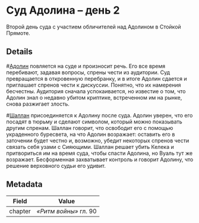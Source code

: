 # Суд Адолина – день 2
Второй день суда с участием обличителей над Адолином в Стойкой Прямоте.

## Details
#[Адолин](characters/adolin) повляется на суде и произносит речь. Его все время перебивают, задавая вопросы, спрены чести из аудитории. Суд превращается в откровенную перебранку, и в итоге Адолин сдается и приглашает спренов чести к дискуссии. Понятно, что их намерения бесчестны. Аудитория сначала успокаивается, но известие о том, что Адолин знал о недавно убитом криптике, встреченном им на рынке, снова разжигает злость.

#[Шаллан](characters/shallan) присоединяется к Адолину после суда. Адолин уверен, что его посадят в тюрьму и сделают символом, который можно показывать другим спренам. Шаллан говорит, что освободит его с помощью украденного буресвета, на что Адолин возражает: оставить его в заточении будет честно и, возможно, убедит некоторых спренов чести связать себя узами с Сияющими. Шаллан решает убить Келека и притвориться им на время суда, чтобы спасти Адолина, но Вуаль тут же возражает. Бесформенная захватывает контроль и говорит Адолину, что решение верховного судьи его удивит. 

## Metadata
| Field | Value |
| ----- | ----- |
| chapter | *«Ритм войны»* гл. 90|
